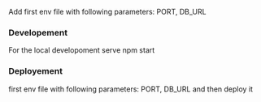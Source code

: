 Add first env file with following parameters:
PORT, DB_URL


### Developement
For the local developoment serve npm start

### Deployement
first env file with following parameters:
PORT, DB_URL
and then deploy it
